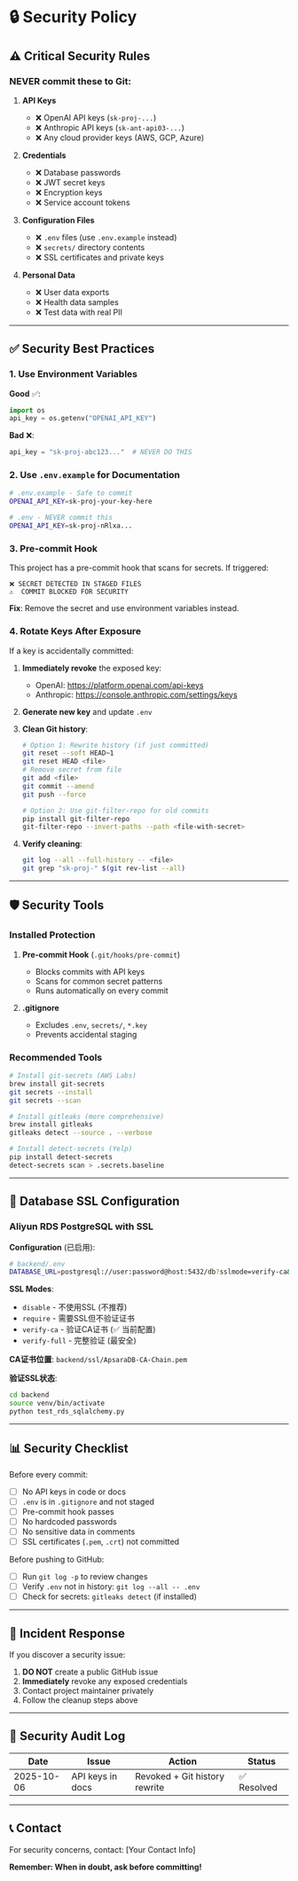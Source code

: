 # 🔒 Security Policy

## ⚠️ Critical Security Rules

### **NEVER commit these to Git:**

1. **API Keys**
   - ❌ OpenAI API keys (`sk-proj-...`)
   - ❌ Anthropic API keys (`sk-ant-api03-...`)
   - ❌ Any cloud provider keys (AWS, GCP, Azure)

2. **Credentials**
   - ❌ Database passwords
   - ❌ JWT secret keys
   - ❌ Encryption keys
   - ❌ Service account tokens

3. **Configuration Files**
   - ❌ `.env` files (use `.env.example` instead)
   - ❌ `secrets/` directory contents
   - ❌ SSL certificates and private keys

4. **Personal Data**
   - ❌ User data exports
   - ❌ Health data samples
   - ❌ Test data with real PII

---

## ✅ Security Best Practices

### 1. Use Environment Variables

**Good** ✅:
```python
import os
api_key = os.getenv("OPENAI_API_KEY")
```

**Bad** ❌:
```python
api_key = "sk-proj-abc123..."  # NEVER DO THIS
```

### 2. Use `.env.example` for Documentation

```bash
# .env.example - Safe to commit
OPENAI_API_KEY=sk-proj-your-key-here

# .env - NEVER commit this
OPENAI_API_KEY=sk-proj-nRlxa...
```

### 3. Pre-commit Hook

This project has a pre-commit hook that scans for secrets. If triggered:

```
❌ SECRET DETECTED IN STAGED FILES
⚠️  COMMIT BLOCKED FOR SECURITY
```

**Fix**: Remove the secret and use environment variables instead.

### 4. Rotate Keys After Exposure

If a key is accidentally committed:

1. **Immediately revoke** the exposed key:
   - OpenAI: https://platform.openai.com/api-keys
   - Anthropic: https://console.anthropic.com/settings/keys

2. **Generate new key** and update `.env`

3. **Clean Git history**:
   ```bash
   # Option 1: Rewrite history (if just committed)
   git reset --soft HEAD~1
   git reset HEAD <file>
   # Remove secret from file
   git add <file>
   git commit --amend
   git push --force

   # Option 2: Use git-filter-repo for old commits
   pip install git-filter-repo
   git-filter-repo --invert-paths --path <file-with-secret>
   ```

4. **Verify cleaning**:
   ```bash
   git log --all --full-history -- <file>
   git grep "sk-proj-" $(git rev-list --all)
   ```

---

## 🛡️ Security Tools

### Installed Protection

1. **Pre-commit Hook** (`.git/hooks/pre-commit`)
   - Blocks commits with API keys
   - Scans for common secret patterns
   - Runs automatically on every commit

2. **.gitignore**
   - Excludes `.env`, `secrets/`, `*.key`
   - Prevents accidental staging

### Recommended Tools

```bash
# Install git-secrets (AWS Labs)
brew install git-secrets
git secrets --install
git secrets --scan

# Install gitleaks (more comprehensive)
brew install gitleaks
gitleaks detect --source . --verbose

# Install detect-secrets (Yelp)
pip install detect-secrets
detect-secrets scan > .secrets.baseline
```

---

## 🔐 Database SSL Configuration

### Aliyun RDS PostgreSQL with SSL

**Configuration** (已启用):
```bash
# backend/.env
DATABASE_URL=postgresql://user:password@host:5432/db?sslmode=verify-ca&sslrootcert=ssl/ApsaraDB-CA-Chain.pem
```

**SSL Modes**:
- `disable` - 不使用SSL (不推荐)
- `require` - 需要SSL但不验证证书
- `verify-ca` - 验证CA证书 (✅ 当前配置)
- `verify-full` - 完整验证 (最安全)

**CA证书位置**: `backend/ssl/ApsaraDB-CA-Chain.pem`

**验证SSL状态**:
```bash
cd backend
source venv/bin/activate
python test_rds_sqlalchemy.py
```

---

## 📊 Security Checklist

Before every commit:

- [ ] No API keys in code or docs
- [ ] `.env` is in `.gitignore` and not staged
- [ ] Pre-commit hook passes
- [ ] No hardcoded passwords
- [ ] No sensitive data in comments
- [ ] SSL certificates (`.pem`, `.crt`) not committed

Before pushing to GitHub:

- [ ] Run `git log -p` to review changes
- [ ] Verify `.env` not in history: `git log --all -- .env`
- [ ] Check for secrets: `gitleaks detect` (if installed)

---

## 🚨 Incident Response

If you discover a security issue:

1. **DO NOT** create a public GitHub issue
2. **Immediately** revoke any exposed credentials
3. Contact project maintainer privately
4. Follow the cleanup steps above

---

## 📜 Security Audit Log

| Date | Issue | Action | Status |
|------|-------|--------|--------|
| 2025-10-06 | API keys in docs | Revoked + Git history rewrite | ✅ Resolved |

---

## 📞 Contact

For security concerns, contact: [Your Contact Info]

**Remember: When in doubt, ask before committing!**
